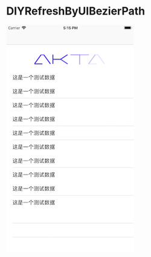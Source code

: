 # DIYRefreshByUIBezierPath
 ![image](https://github.com/feibaichen/DIYRefreshByUIBezierPath/blob/master/iPhone8.png)
 
 
